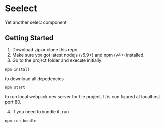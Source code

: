 # Seelect

Yet another select component

## Getting Started

1. Download zip or clone this repo.
2. Make sure you got latest nodejs (v6.9+) and npm (v4+) installed.
3. Go to the project folder and execute initially:

```
npm install
```
to download all depedencies 

```
npm start
```
to run local webpack dev server for the project. It is con figured at localhost port 80.

4. If you need to bundle it, run

```
npm run bundle
```
